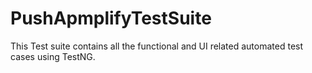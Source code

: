 # PushApmplifyTestSuite
This Test suite contains all the functional and UI related automated test cases using TestNG.
